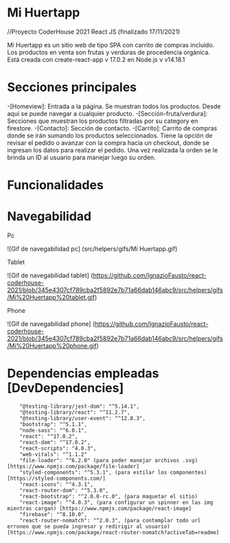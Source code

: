 # Mi Huertapp

//Proyecto CoderHouse 2021 React JS (finalizado 17/11/2021)

Mi Huertapp es un sitio web de tipo SPA con carrito de compras incluído. Los productos en venta son frutas y verduras de procedencia orgánica.
Está creada con create-react-app v 17.0.2 en Node.js v v14.18.1

# Secciones principales

-[Homeview]: Entrada a la página. Se muestran todos los productos. Desde aquí se puede navegar a cualquier producto.
-[Sección-fruta/verdura]: Secciones que muestran los productos filtradas por su category en firestore.
-[Contacto]: Sección de contacto. 
-[Carrito]: Carrito de compras donde se irán sumando los productos seleccionados. Tiene la opción de revisar el pedido o avanzar con la compra hacia un checkout, donde se ingresan los datos para realizar el pedido. Una vez realizada la orden se le brinda un ID al usuario para manejar luego su orden.

# Funcionalidades
 

# Navegabilidad

Pc

![Gif de navegabilidad pc] (src/helpers/gifs/Mi Huertapp.gif)

Tablet

![Gif de navegabilidad tablet] (https://github.com/IgnazioFausto/react-coderhouse-2021/blob/345e4307cf789cba2f5892e7b71a66dab146abc9/src/helpers/gifs/Mi%20Huertapp%20tablet.gif)

Phone

![Gif de navegabilidad phone] (https://github.com/IgnazioFausto/react-coderhouse-2021/blob/345e4307cf789cba2f5892e7b71a66dab146abc9/src/helpers/gifs/Mi%20Huertapp%20phone.gif)



# Dependencias empleadas [DevDependencies]

        "@testing-library/jest-dom": "^5.14.1",
        "@testing-library/react": "^11.2.7",
        "@testing-library/user-event": "^12.8.3",
        "bootstrap": "^5.1.1",
        "node-sass": "^6.0.1",
        "react": "^17.0.2",
        "react-dom": "^17.0.2",
        "react-scripts": "4.0.3",
        "web-vitals": "^1.1.2"
        "file-loader": "^6.2.0" (para poder manejar archivos .svg) [https://www.npmjs.com/package/file-loader]
        "styled-components": "^5.3.1", (para estilar los componentes) [https://styled-components.com/]
        "react-icons": "^4.3.1",
        "react-router-dom": "^5.3.0",
        "react-bootstrap": "^2.0.0-rc.0", (para maquetar el sitio)
        "react-image": "^4.0.3", (para configurar un spinner en las img mientras cargan) [https://www.npmjs.com/package/react-image]
        "firebase": "^8.10.0",
        "react-router-nomatch": "^2.0.3", (para contemplar todo url erroneo que se pueda ingresar y redirigir al usuario)[https://www.npmjs.com/package/react-router-nomatch?activeTab=readme]
